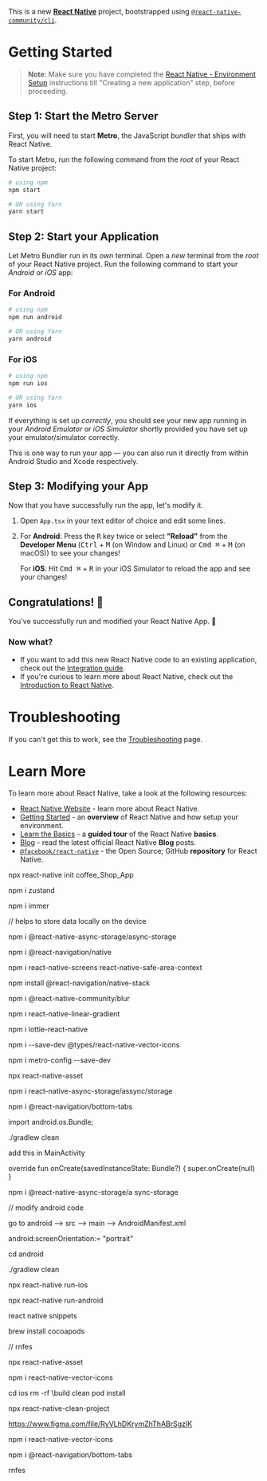 This is a new [**React Native**](https://reactnative.dev) project, bootstrapped using [`@react-native-community/cli`](https://github.com/react-native-community/cli).

# Getting Started

>**Note**: Make sure you have completed the [React Native - Environment Setup](https://reactnative.dev/docs/environment-setup) instructions till "Creating a new application" step, before proceeding.

## Step 1: Start the Metro Server

First, you will need to start **Metro**, the JavaScript _bundler_ that ships _with_ React Native.

To start Metro, run the following command from the _root_ of your React Native project:

```bash
# using npm
npm start

# OR using Yarn
yarn start
```

## Step 2: Start your Application

Let Metro Bundler run in its _own_ terminal. Open a _new_ terminal from the _root_ of your React Native project. Run the following command to start your _Android_ or _iOS_ app:

### For Android

```bash
# using npm
npm run android

# OR using Yarn
yarn android
```

### For iOS

```bash
# using npm
npm run ios

# OR using Yarn
yarn ios
```

If everything is set up _correctly_, you should see your new app running in your _Android Emulator_ or _iOS Simulator_ shortly provided you have set up your emulator/simulator correctly.

This is one way to run your app — you can also run it directly from within Android Studio and Xcode respectively.

## Step 3: Modifying your App

Now that you have successfully run the app, let's modify it.

1. Open `App.tsx` in your text editor of choice and edit some lines.
2. For **Android**: Press the <kbd>R</kbd> key twice or select **"Reload"** from the **Developer Menu** (<kbd>Ctrl</kbd> + <kbd>M</kbd> (on Window and Linux) or <kbd>Cmd ⌘</kbd> + <kbd>M</kbd> (on macOS)) to see your changes!

   For **iOS**: Hit <kbd>Cmd ⌘</kbd> + <kbd>R</kbd> in your iOS Simulator to reload the app and see your changes!

## Congratulations! :tada:

You've successfully run and modified your React Native App. :partying_face:

### Now what?

- If you want to add this new React Native code to an existing application, check out the [Integration guide](https://reactnative.dev/docs/integration-with-existing-apps).
- If you're curious to learn more about React Native, check out the [Introduction to React Native](https://reactnative.dev/docs/getting-started).

# Troubleshooting

If you can't get this to work, see the [Troubleshooting](https://reactnative.dev/docs/troubleshooting) page.

# Learn More

To learn more about React Native, take a look at the following resources:

- [React Native Website](https://reactnative.dev) - learn more about React Native.
- [Getting Started](https://reactnative.dev/docs/environment-setup) - an **overview** of React Native and how setup your environment.
- [Learn the Basics](https://reactnative.dev/docs/getting-started) - a **guided tour** of the React Native **basics**.
- [Blog](https://reactnative.dev/blog) - read the latest official React Native **Blog** posts.
- [`@facebook/react-native`](https://github.com/facebook/react-native) - the Open Source; GitHub **repository** for React Native.


























npx react-native init coffee_Shop_App 



npm i zustand 

npm i immer 

// helps to store data locally on the device 

npm i @react-native-async-storage/async-storage 


npm i @react-navigation/native 

npm i react-native-screens react-native-safe-area-context 


npm install @react-navigation/native-stack 


npm i @react-native-community/blur 

npm i react-native-linear-gradient 

npm i lottie-react-native 

npm i --save-dev @types/react-native-vector-icons 


npm i metro-config --save-dev


npx react-native-asset


npm i react-native-async-storage/assync/storage



npm i @react-navigation/bottom-tabs

import android.os.Bundle;

./gradlew clean

add this in MainActivity 

 override fun onCreate(savedInstanceState: Bundle?) {
    super.onCreate(null)
  }



npm i @react-native-async-storage/a
sync-storage




// modify android code 

go to android --> src --> main --> AndroidManifest.xml 

android:screenOrientation:= "portrait"




cd android 


./gradlew clean



npx react-native run-ios 


npx react-native run-android 



react native snippets 



brew install cocoapods

 


// rnfes


npx react-native-asset 


npm i react-native-vector-icons 


<CustomIcon name="search" size={25} /> 

<CustomIcon name="like" size={25} /> 






cd ios 
rm -rf \build clean 
pod install 


 
 


npx react-native-clean-project

















https://www.figma.com/file/RyVLhDKrymZhThABrSgzIK


npm i react-native-vector-icons 




npm i @react-navigation/bottom-tabs



rnfes 

